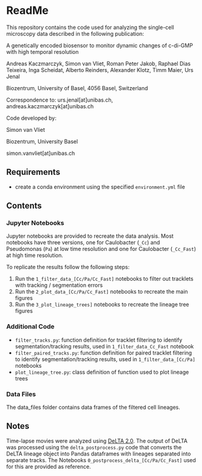 # ReadMe

This repository contains the code used for analyzing the single-cell microscopy data described in the following publication:

A genetically encoded biosensor to monitor dynamic changes of c-di-GMP with high temporal resolution

Andreas Kaczmarczyk, Simon van Vliet, Roman Peter Jakob, Raphael Dias Teixeira, Inga Scheidat, Alberto Reinders, Alexander Klotz, Timm Maier, Urs Jenal

Biozentrum, University of Basel, 4056 Basel, Switzerland

Correspondence to: urs.jenal[at]unibas.ch, andreas.kaczmarczyk[at]unibas.ch

Code developed by:

Simon van Vliet  

Biozentrum, University Basel  

simon.vanvliet[at]unibas.ch

## Requirements

- create a conda environment using the specified `environment.yml` file

## Contents

### Jupyter Notebooks

Jupyter notebooks are provided to recreate the data analysis. Most notebooks have three versions, one for Caulobacter (`_Cc`) and Pseudomonas (`Pa`) at low time resolution and one for  Caulobacter (`_Cc_Fast`) at high time resolution.

To replicate the results follow the following steps:

1. Run the `1_filter_data_[Cc/Pa/Cc_Fast]` notebooks to filter out tracklets with tracking / segmentation errors
2. Run the `2_plot_data_[Cc/Pa/Cc_Fast]` notebooks to recreate the main figures
3. Run the `3_plot_lineage_trees]` notebooks to recreate the lineage tree figures

### Additional Code

- `filter_tracks.py`: function definition for tracklet filtering to identify segmentation/tracking results, used in `1_filter_data_Cc_Fast` notebook
- `filter_paired_tracks.py`: function definition for paired tracklet filtering to identify segmentation/tracking results, used in `1_filter_data_[Cc/Pa]` notebooks
- `plot_lineage_tree.py`: class definition of function used to plot lineage trees

### Data Files

The data_files folder contains data frames of the filtered cell lineages.

## Notes

Time-lapse movies were analyzed using [DeLTA 2.0](https://delta.readthedocs.io/en/latest/). The output of DeLTA was processed using the `delta_postprocess.py` code that converts the DeLTA lineage object into Pandas dataframes with lineages separated into separate tracks. The Notebooks `0_postprocess_delta_[Cc/Pa/Cc_Fast]` used for this are provided as reference.
